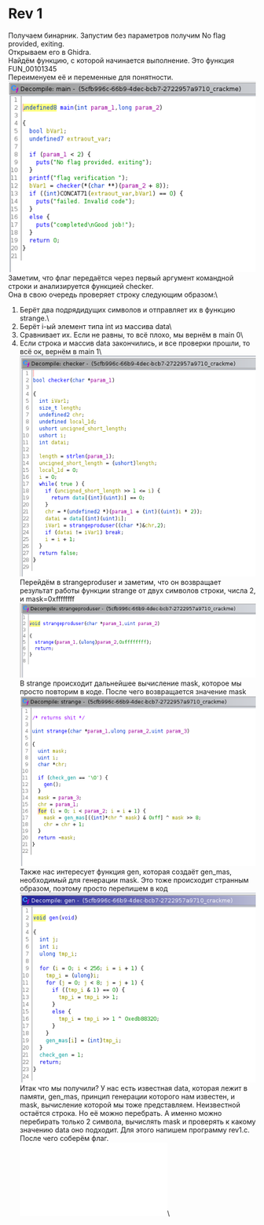 # Rev 1
Получаем бинарник. Запустим без параметров получим No flag provided, exiting.\
Открываем его в Ghidra.\
Найдём функцию, с которой начинается выполнение. Это функция FUN_00101345\
Переименуем её и переменные для понятности.
![main.png](main.png "main")\
Заметим, что флаг передаётся через первый аргумент командной строки и анализируется функцией checker.\
Она в свою очередь проверяет строку следующим образом:\
1. Берёт два подрядидущих символов и отправляет их в функцию strange.\
2. Берёт i-ый элемент типа int из массива data\
3. Сравнивает их. Если не равны, то всё плохо, мы вернём в main 0\
4. Если строка и массив data закончились, и все проверки прошли, то всё ок, вернём в main 1\\
![checker.png](checker.png "checker")\
Перейдём в strangeproduser и заметим, что он возвращает результат работы функции strange от двух символов строки, числа 2, и mask=0xffffffff\
![strangeproduser.png](strangeproduser.png "strangeproduser")\
В strange происходит дальнейшее вычисление mask, которое мы просто повторим в коде. После чего возвращается значение mask\
![strange.png](strange.png "strange")\
Также нас интересует функция gen, которая создаёт gen_mas, необходимый для генерации mask. Это тоже происходит странным образом, поэтому просто перепишем в код\
![gen.png](gen.png "gen")\
Итак что мы получили? У нас есть известная data, которая лежит в памяти, gen_mas, принцип генерации которого нам известен, и mask, вычисление которой мы тоже представляем. Неизвестной остаётся строка. Но её можно перебрать. А именно можно перебирать только 2 символа, вычислять mask и проверять к какому значению data оно подходит. Для этого напишем программу rev1.c. После чего соберём флаг.\
![rev1.c](rev1.c "rev")\
